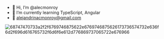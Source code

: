 - 👋 Hi, I’m @alecmonroy 
- 🌱 I’m currently learning TypeScript, Angular
- 📩 alejandrinacmonroy@gmail.com

<!---
alecmonroy/alecmonroy is a ✨ special ✨ repository because its `README.md` (this file) appears on your GitHub profile.
You can click the Preview link to take a look at your changes.
--->
![68747470733a2f2f6769746875622e6769746875626173736574732e636f6d2f696d616765732f6d6f6e612d776869737065722e676966](https://github.com/alecmonroy/alecmonroy/assets/151661053/f4dd5a53-14ab-4f86-a607-3d88cd1dcb0c)
